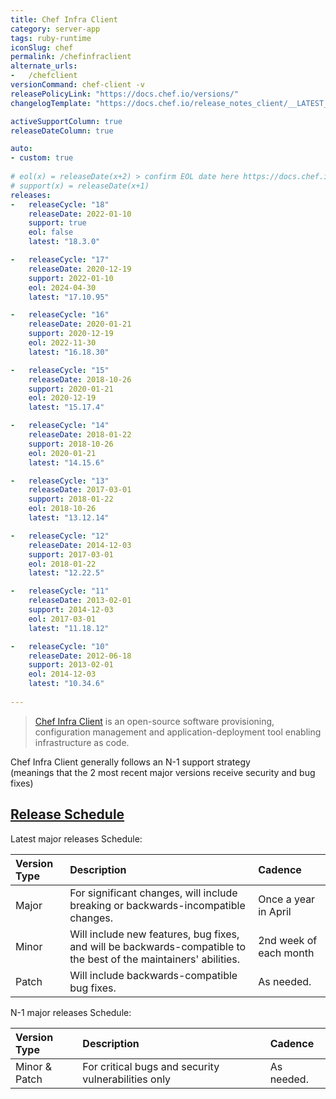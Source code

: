 ```yaml
---
title: Chef Infra Client
category: server-app
tags: ruby-runtime
iconSlug: chef
permalink: /chefinfraclient
alternate_urls:
-   /chefclient
versionCommand: chef-client -v
releasePolicyLink: "https://docs.chef.io/versions/"
changelogTemplate: "https://docs.chef.io/release_notes_client/__LATEST__"

activeSupportColumn: true
releaseDateColumn: true

auto:
- custom: true
  
# eol(x) = releaseDate(x+2) > confirm EOL date here https://docs.chef.io/versions/
# support(x) = releaseDate(x+1)
releases:
-   releaseCycle: "18"
    releaseDate: 2022-01-10
    support: true
    eol: false
    latest: "18.3.0"

-   releaseCycle: "17"
    releaseDate: 2020-12-19
    support: 2022-01-10
    eol: 2024-04-30
    latest: "17.10.95"

-   releaseCycle: "16"
    releaseDate: 2020-01-21
    support: 2020-12-19
    eol: 2022-11-30
    latest: "16.18.30"

-   releaseCycle: "15"
    releaseDate: 2018-10-26
    support: 2020-01-21
    eol: 2020-12-19
    latest: "15.17.4"

-   releaseCycle: "14"
    releaseDate: 2018-01-22
    support: 2018-10-26
    eol: 2020-01-21
    latest: "14.15.6"

-   releaseCycle: "13"
    releaseDate: 2017-03-01
    support: 2018-01-22
    eol: 2018-10-26
    latest: "13.12.14"

-   releaseCycle: "12"
    releaseDate: 2014-12-03
    support: 2017-03-01
    eol: 2018-01-22
    latest: "12.22.5"

-   releaseCycle: "11"
    releaseDate: 2013-02-01
    support: 2014-12-03
    eol: 2017-03-01
    latest: "11.18.12"

-   releaseCycle: "10"
    releaseDate: 2012-06-18
    support: 2013-02-01
    eol: 2014-12-03
    latest: "10.34.6"
    
---
```


> [Chef Infra Client](https://docs.chef.io/chef_client_overview/) is an open-source software provisioning, configuration
> management and application-deployment tool enabling infrastructure as code.

Chef Infra Client generally follows an N-1 support strategy  
(meanings that the 2 most recent major versions receive security and bug fixes)  

## [Release Schedule](https://github.com/chef/chef/blob/main/docs/dev/policy/release_and_support_schedule.md)
Latest major releases Schedule:

| Version Type | Description                                                                                                                                                     | Cadence                                                                                                             |
|:-------------|:----------------------------------------------------------------------------------------------------------------------------------------------------------------|:--------------------------------------------------------------------------------------------------------------------|
| Major        | For significant changes, will include breaking or backwards-incompatible changes.| Once a year in April |
| Minor        | Will include new features, bug fixes, and will be backwards-compatible to the best of the maintainers' abilities. | 2nd week of each month |
| Patch        | Will include backwards-compatible bug fixes. | As needed. |

N-1 major releases Schedule:

| Version Type | Description                                                                                                                                                     | Cadence                                                                                                             |
|:-------------|:----------------------------------------------------------------------------------------------------------------------------------------------------------------|:--------------------------------------------------------------------------------------------------------------------|
| Minor & Patch      | For critical bugs and security vulnerabilities only | As needed. |
